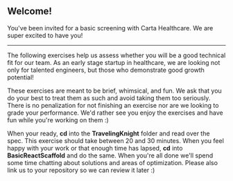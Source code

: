 ## Welcome!
You've been invited for a basic screening with Carta Healthcare. We are super excited to have you!
___

The following exercises help us assess whether you will be a good technical fit for our team. As an early stage startup in healthcare, we are looking not only for talented engineers, but those who demonstrate good growth potential! 

These exercises are meant to be brief, whimsical, and fun. We ask that you do your best to treat them as such and avoid taking them too seriously. There is no penalization for not finishing an exercise nor are we looking to grade your performance. We'd rather see you enjoy the exercises and have fun while you're working on them :)

When your ready, **cd** into the **TravelingKnight** folder and read over the spec. This exercise should take between 20 and 30 minutes. When you feel happy with your work or that enough time has lapsed, **cd** into **BasicReactScaffold** and do the same. When you're all done we'll spend some time chatting about solutions and areas of optimization. Please also link us to your repository so we can review it later :)